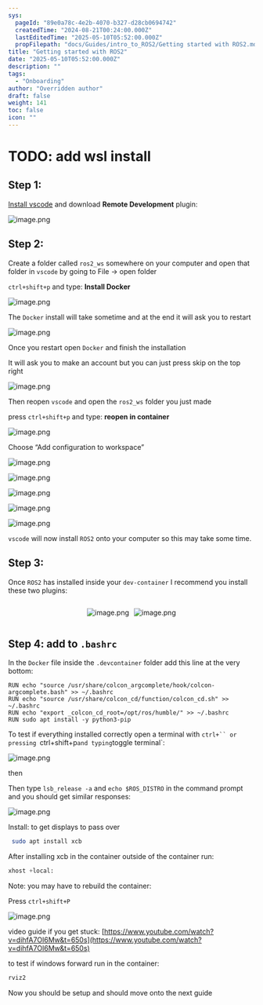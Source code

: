 ```yaml
---
sys:
  pageId: "89e0a78c-4e2b-4070-b327-d28cb0694742"
  createdTime: "2024-08-21T00:24:00.000Z"
  lastEditedTime: "2025-05-10T05:52:00.000Z"
  propFilepath: "docs/Guides/intro_to_ROS2/Getting started with ROS2.md"
title: "Getting started with ROS2"
date: "2025-05-10T05:52:00.000Z"
description: ""
tags:
  - "Onboarding"
author: "Overridden author"
draft: false
weight: 141
toc: false
icon: ""
---
```


# TODO: add wsl install

## Step 1:

[Install vscode](https://code.visualstudio.com/download) and download **Remote Development** plugin:

![image.png](https://prod-files-secure.s3.us-west-2.amazonaws.com/d518164a-d88e-44d1-a4ee-3adb3bd8bce0/efb52993-1881-4a40-b95e-6f020334f022/image.png?X-Amz-Algorithm=AWS4-HMAC-SHA256&X-Amz-Content-Sha256=UNSIGNED-PAYLOAD&X-Amz-Credential=ASIAZI2LB466WCSRMU4L%2F20250720%2Fus-west-2%2Fs3%2Faws4_request&X-Amz-Date=20250720T005147Z&X-Amz-Expires=3600&X-Amz-Security-Token=IQoJb3JpZ2luX2VjEJT%2F%2F%2F%2F%2F%2F%2F%2F%2F%2FwEaCXVzLXdlc3QtMiJHMEUCIQDx6VOZpnh3hXjuYCqnh3vzZRoRmj3E6eum%2Bd9F6AO2ZwIgVX5J2IMaomN7ciDDod%2B1OdB4XdVy5tBk%2B%2Bh3LTO3T0wqiAQIrf%2F%2F%2F%2F%2F%2F%2F%2F%2F%2FARAAGgw2Mzc0MjMxODM4MDUiDP39aQuXCTvXQY0LlSrcAyrk30wFJDgJ19w40w5ItaD%2FQSy188BwKR5sYrjWlLhk1OvdkFPFkeT01EhK6UeTySqMW2vjbJ5Y1olPqF2UbsFAD1IUDkyA1TVOH9w16Rr36LFWc9J2xVzqBQOlGw%2FpdUS1%2BodfOFL3qsB4SPA%2FQyc1NLx9qstbYu0uMZ5BoJqOg2Wt%2Fg06sWvUg%2FkY6bQl9alZHOBMf2HmoUa2cprGZlgoJ9GKlZywvdWHmGqYVEuy1AIsC9RuQVp19g2LQ0NK9qHpC9I4XRUhHTmq%2FD4Z8upLi9ZrctLGGoTkrBt2jTxkIDNhIcAAbZR7f56EB0Lgy7OQHttIq28Fks%2Bdf0pRF1sSnxmAUmV%2FW14vR12PjMI6JYGhfklfqSJH6ld6Eo4VuoYyfxeVEKyJRb2%2FhyYhLo1oNs0ZVtItZeeaLK6w%2FJh05UWj8ELnmaTMXCIT3R4M0N8x0UodZFXgnDPsmqESErkvf2ZvxmkqcYvV0tq%2FYgII4lDvFcGhJ%2FO5jxgRv7g6vJd5UCkjsWR4BhjMdY5ohls8glmVKIzzGkhCKrVAhYXZsUvN97DpbHuazbBflsrVjDNhzTkq56zIiaeaOE0djuKECB13K2y1%2Bq8or0YA%2Faw9tSgplPnNeWKOBUwVMI3278MGOqUBDabchr0Tqd9rblxLXi8lO%2FWGL3nK%2BbtOklBnO4X68kzAXAIiWVKkDE%2BPfIp8NRiAUcxCJmu4xSP7TTJoGT0%2FlRyiaybQz8LdJ%2BNG8PmAtCJbndwfvgRqgcIzTx%2F4s%2FE7Teq2roMM6sof7I4EjalRplBKHX3YwX8v7sUzgtX2b8iqIyRoS0MSsad1%2F74K%2BgBICrdGWLWSAnn6gCtI14mX032kordf&X-Amz-Signature=68f0659bd964140dc12e75664459fcfcc65122444abe5d6436bc46fc73bc1e57&X-Amz-SignedHeaders=host&x-amz-checksum-mode=ENABLED&x-id=GetObject)

## Step 2:

Create a folder called `ros2_ws` somewhere on your computer and open that folder in `vscode` by going to File → open folder 

`ctrl+shift+p` and type: **Install Docker**

![image.png](https://prod-files-secure.s3.us-west-2.amazonaws.com/d518164a-d88e-44d1-a4ee-3adb3bd8bce0/2269dc0e-1cd5-47ff-bceb-c04ad9b2eab0/image.png?X-Amz-Algorithm=AWS4-HMAC-SHA256&X-Amz-Content-Sha256=UNSIGNED-PAYLOAD&X-Amz-Credential=ASIAZI2LB466WCSRMU4L%2F20250720%2Fus-west-2%2Fs3%2Faws4_request&X-Amz-Date=20250720T005147Z&X-Amz-Expires=3600&X-Amz-Security-Token=IQoJb3JpZ2luX2VjEJT%2F%2F%2F%2F%2F%2F%2F%2F%2F%2FwEaCXVzLXdlc3QtMiJHMEUCIQDx6VOZpnh3hXjuYCqnh3vzZRoRmj3E6eum%2Bd9F6AO2ZwIgVX5J2IMaomN7ciDDod%2B1OdB4XdVy5tBk%2B%2Bh3LTO3T0wqiAQIrf%2F%2F%2F%2F%2F%2F%2F%2F%2F%2FARAAGgw2Mzc0MjMxODM4MDUiDP39aQuXCTvXQY0LlSrcAyrk30wFJDgJ19w40w5ItaD%2FQSy188BwKR5sYrjWlLhk1OvdkFPFkeT01EhK6UeTySqMW2vjbJ5Y1olPqF2UbsFAD1IUDkyA1TVOH9w16Rr36LFWc9J2xVzqBQOlGw%2FpdUS1%2BodfOFL3qsB4SPA%2FQyc1NLx9qstbYu0uMZ5BoJqOg2Wt%2Fg06sWvUg%2FkY6bQl9alZHOBMf2HmoUa2cprGZlgoJ9GKlZywvdWHmGqYVEuy1AIsC9RuQVp19g2LQ0NK9qHpC9I4XRUhHTmq%2FD4Z8upLi9ZrctLGGoTkrBt2jTxkIDNhIcAAbZR7f56EB0Lgy7OQHttIq28Fks%2Bdf0pRF1sSnxmAUmV%2FW14vR12PjMI6JYGhfklfqSJH6ld6Eo4VuoYyfxeVEKyJRb2%2FhyYhLo1oNs0ZVtItZeeaLK6w%2FJh05UWj8ELnmaTMXCIT3R4M0N8x0UodZFXgnDPsmqESErkvf2ZvxmkqcYvV0tq%2FYgII4lDvFcGhJ%2FO5jxgRv7g6vJd5UCkjsWR4BhjMdY5ohls8glmVKIzzGkhCKrVAhYXZsUvN97DpbHuazbBflsrVjDNhzTkq56zIiaeaOE0djuKECB13K2y1%2Bq8or0YA%2Faw9tSgplPnNeWKOBUwVMI3278MGOqUBDabchr0Tqd9rblxLXi8lO%2FWGL3nK%2BbtOklBnO4X68kzAXAIiWVKkDE%2BPfIp8NRiAUcxCJmu4xSP7TTJoGT0%2FlRyiaybQz8LdJ%2BNG8PmAtCJbndwfvgRqgcIzTx%2F4s%2FE7Teq2roMM6sof7I4EjalRplBKHX3YwX8v7sUzgtX2b8iqIyRoS0MSsad1%2F74K%2BgBICrdGWLWSAnn6gCtI14mX032kordf&X-Amz-Signature=596a6d1f58e095376ac26d050a4486c85164c08245ae6fec391e4d64c8f6b88b&X-Amz-SignedHeaders=host&x-amz-checksum-mode=ENABLED&x-id=GetObject)

The `Docker` install will take sometime and at the end it will ask you to restart

![image.png](https://prod-files-secure.s3.us-west-2.amazonaws.com/d518164a-d88e-44d1-a4ee-3adb3bd8bce0/ed233f78-be33-4b1f-b89c-9c346c0e961e/image.png?X-Amz-Algorithm=AWS4-HMAC-SHA256&X-Amz-Content-Sha256=UNSIGNED-PAYLOAD&X-Amz-Credential=ASIAZI2LB466WCSRMU4L%2F20250720%2Fus-west-2%2Fs3%2Faws4_request&X-Amz-Date=20250720T005147Z&X-Amz-Expires=3600&X-Amz-Security-Token=IQoJb3JpZ2luX2VjEJT%2F%2F%2F%2F%2F%2F%2F%2F%2F%2FwEaCXVzLXdlc3QtMiJHMEUCIQDx6VOZpnh3hXjuYCqnh3vzZRoRmj3E6eum%2Bd9F6AO2ZwIgVX5J2IMaomN7ciDDod%2B1OdB4XdVy5tBk%2B%2Bh3LTO3T0wqiAQIrf%2F%2F%2F%2F%2F%2F%2F%2F%2F%2FARAAGgw2Mzc0MjMxODM4MDUiDP39aQuXCTvXQY0LlSrcAyrk30wFJDgJ19w40w5ItaD%2FQSy188BwKR5sYrjWlLhk1OvdkFPFkeT01EhK6UeTySqMW2vjbJ5Y1olPqF2UbsFAD1IUDkyA1TVOH9w16Rr36LFWc9J2xVzqBQOlGw%2FpdUS1%2BodfOFL3qsB4SPA%2FQyc1NLx9qstbYu0uMZ5BoJqOg2Wt%2Fg06sWvUg%2FkY6bQl9alZHOBMf2HmoUa2cprGZlgoJ9GKlZywvdWHmGqYVEuy1AIsC9RuQVp19g2LQ0NK9qHpC9I4XRUhHTmq%2FD4Z8upLi9ZrctLGGoTkrBt2jTxkIDNhIcAAbZR7f56EB0Lgy7OQHttIq28Fks%2Bdf0pRF1sSnxmAUmV%2FW14vR12PjMI6JYGhfklfqSJH6ld6Eo4VuoYyfxeVEKyJRb2%2FhyYhLo1oNs0ZVtItZeeaLK6w%2FJh05UWj8ELnmaTMXCIT3R4M0N8x0UodZFXgnDPsmqESErkvf2ZvxmkqcYvV0tq%2FYgII4lDvFcGhJ%2FO5jxgRv7g6vJd5UCkjsWR4BhjMdY5ohls8glmVKIzzGkhCKrVAhYXZsUvN97DpbHuazbBflsrVjDNhzTkq56zIiaeaOE0djuKECB13K2y1%2Bq8or0YA%2Faw9tSgplPnNeWKOBUwVMI3278MGOqUBDabchr0Tqd9rblxLXi8lO%2FWGL3nK%2BbtOklBnO4X68kzAXAIiWVKkDE%2BPfIp8NRiAUcxCJmu4xSP7TTJoGT0%2FlRyiaybQz8LdJ%2BNG8PmAtCJbndwfvgRqgcIzTx%2F4s%2FE7Teq2roMM6sof7I4EjalRplBKHX3YwX8v7sUzgtX2b8iqIyRoS0MSsad1%2F74K%2BgBICrdGWLWSAnn6gCtI14mX032kordf&X-Amz-Signature=6aceee2f80dbf8735c0127ece48fbdc70711155f6ab903594d06f3555d989f4e&X-Amz-SignedHeaders=host&x-amz-checksum-mode=ENABLED&x-id=GetObject)

Once you restart open `Docker` and finish the installation

It will ask you to make an account but you can just press skip on the top right

![image.png](https://prod-files-secure.s3.us-west-2.amazonaws.com/d518164a-d88e-44d1-a4ee-3adb3bd8bce0/21010ad9-1659-4fd9-9f59-9932a09b2a3d/image.png?X-Amz-Algorithm=AWS4-HMAC-SHA256&X-Amz-Content-Sha256=UNSIGNED-PAYLOAD&X-Amz-Credential=ASIAZI2LB466WCSRMU4L%2F20250720%2Fus-west-2%2Fs3%2Faws4_request&X-Amz-Date=20250720T005147Z&X-Amz-Expires=3600&X-Amz-Security-Token=IQoJb3JpZ2luX2VjEJT%2F%2F%2F%2F%2F%2F%2F%2F%2F%2FwEaCXVzLXdlc3QtMiJHMEUCIQDx6VOZpnh3hXjuYCqnh3vzZRoRmj3E6eum%2Bd9F6AO2ZwIgVX5J2IMaomN7ciDDod%2B1OdB4XdVy5tBk%2B%2Bh3LTO3T0wqiAQIrf%2F%2F%2F%2F%2F%2F%2F%2F%2F%2FARAAGgw2Mzc0MjMxODM4MDUiDP39aQuXCTvXQY0LlSrcAyrk30wFJDgJ19w40w5ItaD%2FQSy188BwKR5sYrjWlLhk1OvdkFPFkeT01EhK6UeTySqMW2vjbJ5Y1olPqF2UbsFAD1IUDkyA1TVOH9w16Rr36LFWc9J2xVzqBQOlGw%2FpdUS1%2BodfOFL3qsB4SPA%2FQyc1NLx9qstbYu0uMZ5BoJqOg2Wt%2Fg06sWvUg%2FkY6bQl9alZHOBMf2HmoUa2cprGZlgoJ9GKlZywvdWHmGqYVEuy1AIsC9RuQVp19g2LQ0NK9qHpC9I4XRUhHTmq%2FD4Z8upLi9ZrctLGGoTkrBt2jTxkIDNhIcAAbZR7f56EB0Lgy7OQHttIq28Fks%2Bdf0pRF1sSnxmAUmV%2FW14vR12PjMI6JYGhfklfqSJH6ld6Eo4VuoYyfxeVEKyJRb2%2FhyYhLo1oNs0ZVtItZeeaLK6w%2FJh05UWj8ELnmaTMXCIT3R4M0N8x0UodZFXgnDPsmqESErkvf2ZvxmkqcYvV0tq%2FYgII4lDvFcGhJ%2FO5jxgRv7g6vJd5UCkjsWR4BhjMdY5ohls8glmVKIzzGkhCKrVAhYXZsUvN97DpbHuazbBflsrVjDNhzTkq56zIiaeaOE0djuKECB13K2y1%2Bq8or0YA%2Faw9tSgplPnNeWKOBUwVMI3278MGOqUBDabchr0Tqd9rblxLXi8lO%2FWGL3nK%2BbtOklBnO4X68kzAXAIiWVKkDE%2BPfIp8NRiAUcxCJmu4xSP7TTJoGT0%2FlRyiaybQz8LdJ%2BNG8PmAtCJbndwfvgRqgcIzTx%2F4s%2FE7Teq2roMM6sof7I4EjalRplBKHX3YwX8v7sUzgtX2b8iqIyRoS0MSsad1%2F74K%2BgBICrdGWLWSAnn6gCtI14mX032kordf&X-Amz-Signature=16cc188b1caedba0081735cd0cfdc5aa29f6aea6999341e279a89c06cb6fc94e&X-Amz-SignedHeaders=host&x-amz-checksum-mode=ENABLED&x-id=GetObject)

Then reopen `vscode` and open the `ros2_ws` folder you just made

press `ctrl+shift+p` and type: **reopen in container**

![image.png](https://prod-files-secure.s3.us-west-2.amazonaws.com/d518164a-d88e-44d1-a4ee-3adb3bd8bce0/4e93b8c2-41ad-488c-8095-c74205196118/image.png?X-Amz-Algorithm=AWS4-HMAC-SHA256&X-Amz-Content-Sha256=UNSIGNED-PAYLOAD&X-Amz-Credential=ASIAZI2LB466WCSRMU4L%2F20250720%2Fus-west-2%2Fs3%2Faws4_request&X-Amz-Date=20250720T005147Z&X-Amz-Expires=3600&X-Amz-Security-Token=IQoJb3JpZ2luX2VjEJT%2F%2F%2F%2F%2F%2F%2F%2F%2F%2FwEaCXVzLXdlc3QtMiJHMEUCIQDx6VOZpnh3hXjuYCqnh3vzZRoRmj3E6eum%2Bd9F6AO2ZwIgVX5J2IMaomN7ciDDod%2B1OdB4XdVy5tBk%2B%2Bh3LTO3T0wqiAQIrf%2F%2F%2F%2F%2F%2F%2F%2F%2F%2FARAAGgw2Mzc0MjMxODM4MDUiDP39aQuXCTvXQY0LlSrcAyrk30wFJDgJ19w40w5ItaD%2FQSy188BwKR5sYrjWlLhk1OvdkFPFkeT01EhK6UeTySqMW2vjbJ5Y1olPqF2UbsFAD1IUDkyA1TVOH9w16Rr36LFWc9J2xVzqBQOlGw%2FpdUS1%2BodfOFL3qsB4SPA%2FQyc1NLx9qstbYu0uMZ5BoJqOg2Wt%2Fg06sWvUg%2FkY6bQl9alZHOBMf2HmoUa2cprGZlgoJ9GKlZywvdWHmGqYVEuy1AIsC9RuQVp19g2LQ0NK9qHpC9I4XRUhHTmq%2FD4Z8upLi9ZrctLGGoTkrBt2jTxkIDNhIcAAbZR7f56EB0Lgy7OQHttIq28Fks%2Bdf0pRF1sSnxmAUmV%2FW14vR12PjMI6JYGhfklfqSJH6ld6Eo4VuoYyfxeVEKyJRb2%2FhyYhLo1oNs0ZVtItZeeaLK6w%2FJh05UWj8ELnmaTMXCIT3R4M0N8x0UodZFXgnDPsmqESErkvf2ZvxmkqcYvV0tq%2FYgII4lDvFcGhJ%2FO5jxgRv7g6vJd5UCkjsWR4BhjMdY5ohls8glmVKIzzGkhCKrVAhYXZsUvN97DpbHuazbBflsrVjDNhzTkq56zIiaeaOE0djuKECB13K2y1%2Bq8or0YA%2Faw9tSgplPnNeWKOBUwVMI3278MGOqUBDabchr0Tqd9rblxLXi8lO%2FWGL3nK%2BbtOklBnO4X68kzAXAIiWVKkDE%2BPfIp8NRiAUcxCJmu4xSP7TTJoGT0%2FlRyiaybQz8LdJ%2BNG8PmAtCJbndwfvgRqgcIzTx%2F4s%2FE7Teq2roMM6sof7I4EjalRplBKHX3YwX8v7sUzgtX2b8iqIyRoS0MSsad1%2F74K%2BgBICrdGWLWSAnn6gCtI14mX032kordf&X-Amz-Signature=ea08a8a0f2c2965f2553ae8c93a9c4aab0fa9d024e5e12f9edd085cab1366eda&X-Amz-SignedHeaders=host&x-amz-checksum-mode=ENABLED&x-id=GetObject)

Choose “Add configuration to workspace”

![image.png](https://prod-files-secure.s3.us-west-2.amazonaws.com/d518164a-d88e-44d1-a4ee-3adb3bd8bce0/9560b282-5060-4989-ba37-97e7b2c22476/image.png?X-Amz-Algorithm=AWS4-HMAC-SHA256&X-Amz-Content-Sha256=UNSIGNED-PAYLOAD&X-Amz-Credential=ASIAZI2LB466WCSRMU4L%2F20250720%2Fus-west-2%2Fs3%2Faws4_request&X-Amz-Date=20250720T005147Z&X-Amz-Expires=3600&X-Amz-Security-Token=IQoJb3JpZ2luX2VjEJT%2F%2F%2F%2F%2F%2F%2F%2F%2F%2FwEaCXVzLXdlc3QtMiJHMEUCIQDx6VOZpnh3hXjuYCqnh3vzZRoRmj3E6eum%2Bd9F6AO2ZwIgVX5J2IMaomN7ciDDod%2B1OdB4XdVy5tBk%2B%2Bh3LTO3T0wqiAQIrf%2F%2F%2F%2F%2F%2F%2F%2F%2F%2FARAAGgw2Mzc0MjMxODM4MDUiDP39aQuXCTvXQY0LlSrcAyrk30wFJDgJ19w40w5ItaD%2FQSy188BwKR5sYrjWlLhk1OvdkFPFkeT01EhK6UeTySqMW2vjbJ5Y1olPqF2UbsFAD1IUDkyA1TVOH9w16Rr36LFWc9J2xVzqBQOlGw%2FpdUS1%2BodfOFL3qsB4SPA%2FQyc1NLx9qstbYu0uMZ5BoJqOg2Wt%2Fg06sWvUg%2FkY6bQl9alZHOBMf2HmoUa2cprGZlgoJ9GKlZywvdWHmGqYVEuy1AIsC9RuQVp19g2LQ0NK9qHpC9I4XRUhHTmq%2FD4Z8upLi9ZrctLGGoTkrBt2jTxkIDNhIcAAbZR7f56EB0Lgy7OQHttIq28Fks%2Bdf0pRF1sSnxmAUmV%2FW14vR12PjMI6JYGhfklfqSJH6ld6Eo4VuoYyfxeVEKyJRb2%2FhyYhLo1oNs0ZVtItZeeaLK6w%2FJh05UWj8ELnmaTMXCIT3R4M0N8x0UodZFXgnDPsmqESErkvf2ZvxmkqcYvV0tq%2FYgII4lDvFcGhJ%2FO5jxgRv7g6vJd5UCkjsWR4BhjMdY5ohls8glmVKIzzGkhCKrVAhYXZsUvN97DpbHuazbBflsrVjDNhzTkq56zIiaeaOE0djuKECB13K2y1%2Bq8or0YA%2Faw9tSgplPnNeWKOBUwVMI3278MGOqUBDabchr0Tqd9rblxLXi8lO%2FWGL3nK%2BbtOklBnO4X68kzAXAIiWVKkDE%2BPfIp8NRiAUcxCJmu4xSP7TTJoGT0%2FlRyiaybQz8LdJ%2BNG8PmAtCJbndwfvgRqgcIzTx%2F4s%2FE7Teq2roMM6sof7I4EjalRplBKHX3YwX8v7sUzgtX2b8iqIyRoS0MSsad1%2F74K%2BgBICrdGWLWSAnn6gCtI14mX032kordf&X-Amz-Signature=ba37f4ac33530046cf65064f2a68fd3ae3a6937f984e0e2c72af3faeed6383c7&X-Amz-SignedHeaders=host&x-amz-checksum-mode=ENABLED&x-id=GetObject)

![image.png](https://prod-files-secure.s3.us-west-2.amazonaws.com/d518164a-d88e-44d1-a4ee-3adb3bd8bce0/2ee63f81-886b-48e8-a553-dc6e5eac99e4/image.png?X-Amz-Algorithm=AWS4-HMAC-SHA256&X-Amz-Content-Sha256=UNSIGNED-PAYLOAD&X-Amz-Credential=ASIAZI2LB466WCSRMU4L%2F20250720%2Fus-west-2%2Fs3%2Faws4_request&X-Amz-Date=20250720T005147Z&X-Amz-Expires=3600&X-Amz-Security-Token=IQoJb3JpZ2luX2VjEJT%2F%2F%2F%2F%2F%2F%2F%2F%2F%2FwEaCXVzLXdlc3QtMiJHMEUCIQDx6VOZpnh3hXjuYCqnh3vzZRoRmj3E6eum%2Bd9F6AO2ZwIgVX5J2IMaomN7ciDDod%2B1OdB4XdVy5tBk%2B%2Bh3LTO3T0wqiAQIrf%2F%2F%2F%2F%2F%2F%2F%2F%2F%2FARAAGgw2Mzc0MjMxODM4MDUiDP39aQuXCTvXQY0LlSrcAyrk30wFJDgJ19w40w5ItaD%2FQSy188BwKR5sYrjWlLhk1OvdkFPFkeT01EhK6UeTySqMW2vjbJ5Y1olPqF2UbsFAD1IUDkyA1TVOH9w16Rr36LFWc9J2xVzqBQOlGw%2FpdUS1%2BodfOFL3qsB4SPA%2FQyc1NLx9qstbYu0uMZ5BoJqOg2Wt%2Fg06sWvUg%2FkY6bQl9alZHOBMf2HmoUa2cprGZlgoJ9GKlZywvdWHmGqYVEuy1AIsC9RuQVp19g2LQ0NK9qHpC9I4XRUhHTmq%2FD4Z8upLi9ZrctLGGoTkrBt2jTxkIDNhIcAAbZR7f56EB0Lgy7OQHttIq28Fks%2Bdf0pRF1sSnxmAUmV%2FW14vR12PjMI6JYGhfklfqSJH6ld6Eo4VuoYyfxeVEKyJRb2%2FhyYhLo1oNs0ZVtItZeeaLK6w%2FJh05UWj8ELnmaTMXCIT3R4M0N8x0UodZFXgnDPsmqESErkvf2ZvxmkqcYvV0tq%2FYgII4lDvFcGhJ%2FO5jxgRv7g6vJd5UCkjsWR4BhjMdY5ohls8glmVKIzzGkhCKrVAhYXZsUvN97DpbHuazbBflsrVjDNhzTkq56zIiaeaOE0djuKECB13K2y1%2Bq8or0YA%2Faw9tSgplPnNeWKOBUwVMI3278MGOqUBDabchr0Tqd9rblxLXi8lO%2FWGL3nK%2BbtOklBnO4X68kzAXAIiWVKkDE%2BPfIp8NRiAUcxCJmu4xSP7TTJoGT0%2FlRyiaybQz8LdJ%2BNG8PmAtCJbndwfvgRqgcIzTx%2F4s%2FE7Teq2roMM6sof7I4EjalRplBKHX3YwX8v7sUzgtX2b8iqIyRoS0MSsad1%2F74K%2BgBICrdGWLWSAnn6gCtI14mX032kordf&X-Amz-Signature=8d18f7ad961cead1aa90755e018fa5f0d4137e4749e7e4c3709b1aba92480f69&X-Amz-SignedHeaders=host&x-amz-checksum-mode=ENABLED&x-id=GetObject)

![image.png](https://prod-files-secure.s3.us-west-2.amazonaws.com/d518164a-d88e-44d1-a4ee-3adb3bd8bce0/ae1580b2-b048-407e-aed9-b584224a7a04/image.png?X-Amz-Algorithm=AWS4-HMAC-SHA256&X-Amz-Content-Sha256=UNSIGNED-PAYLOAD&X-Amz-Credential=ASIAZI2LB466WCSRMU4L%2F20250720%2Fus-west-2%2Fs3%2Faws4_request&X-Amz-Date=20250720T005147Z&X-Amz-Expires=3600&X-Amz-Security-Token=IQoJb3JpZ2luX2VjEJT%2F%2F%2F%2F%2F%2F%2F%2F%2F%2FwEaCXVzLXdlc3QtMiJHMEUCIQDx6VOZpnh3hXjuYCqnh3vzZRoRmj3E6eum%2Bd9F6AO2ZwIgVX5J2IMaomN7ciDDod%2B1OdB4XdVy5tBk%2B%2Bh3LTO3T0wqiAQIrf%2F%2F%2F%2F%2F%2F%2F%2F%2F%2FARAAGgw2Mzc0MjMxODM4MDUiDP39aQuXCTvXQY0LlSrcAyrk30wFJDgJ19w40w5ItaD%2FQSy188BwKR5sYrjWlLhk1OvdkFPFkeT01EhK6UeTySqMW2vjbJ5Y1olPqF2UbsFAD1IUDkyA1TVOH9w16Rr36LFWc9J2xVzqBQOlGw%2FpdUS1%2BodfOFL3qsB4SPA%2FQyc1NLx9qstbYu0uMZ5BoJqOg2Wt%2Fg06sWvUg%2FkY6bQl9alZHOBMf2HmoUa2cprGZlgoJ9GKlZywvdWHmGqYVEuy1AIsC9RuQVp19g2LQ0NK9qHpC9I4XRUhHTmq%2FD4Z8upLi9ZrctLGGoTkrBt2jTxkIDNhIcAAbZR7f56EB0Lgy7OQHttIq28Fks%2Bdf0pRF1sSnxmAUmV%2FW14vR12PjMI6JYGhfklfqSJH6ld6Eo4VuoYyfxeVEKyJRb2%2FhyYhLo1oNs0ZVtItZeeaLK6w%2FJh05UWj8ELnmaTMXCIT3R4M0N8x0UodZFXgnDPsmqESErkvf2ZvxmkqcYvV0tq%2FYgII4lDvFcGhJ%2FO5jxgRv7g6vJd5UCkjsWR4BhjMdY5ohls8glmVKIzzGkhCKrVAhYXZsUvN97DpbHuazbBflsrVjDNhzTkq56zIiaeaOE0djuKECB13K2y1%2Bq8or0YA%2Faw9tSgplPnNeWKOBUwVMI3278MGOqUBDabchr0Tqd9rblxLXi8lO%2FWGL3nK%2BbtOklBnO4X68kzAXAIiWVKkDE%2BPfIp8NRiAUcxCJmu4xSP7TTJoGT0%2FlRyiaybQz8LdJ%2BNG8PmAtCJbndwfvgRqgcIzTx%2F4s%2FE7Teq2roMM6sof7I4EjalRplBKHX3YwX8v7sUzgtX2b8iqIyRoS0MSsad1%2F74K%2BgBICrdGWLWSAnn6gCtI14mX032kordf&X-Amz-Signature=d7b62a2a7a14652f4167008078d3a0b55710840653bee1a70ececd2f0dee7bda&X-Amz-SignedHeaders=host&x-amz-checksum-mode=ENABLED&x-id=GetObject)

![image.png](https://prod-files-secure.s3.us-west-2.amazonaws.com/d518164a-d88e-44d1-a4ee-3adb3bd8bce0/53255b28-f75e-430f-b9e3-c0ac8577e42b/image.png?X-Amz-Algorithm=AWS4-HMAC-SHA256&X-Amz-Content-Sha256=UNSIGNED-PAYLOAD&X-Amz-Credential=ASIAZI2LB466WCSRMU4L%2F20250720%2Fus-west-2%2Fs3%2Faws4_request&X-Amz-Date=20250720T005147Z&X-Amz-Expires=3600&X-Amz-Security-Token=IQoJb3JpZ2luX2VjEJT%2F%2F%2F%2F%2F%2F%2F%2F%2F%2FwEaCXVzLXdlc3QtMiJHMEUCIQDx6VOZpnh3hXjuYCqnh3vzZRoRmj3E6eum%2Bd9F6AO2ZwIgVX5J2IMaomN7ciDDod%2B1OdB4XdVy5tBk%2B%2Bh3LTO3T0wqiAQIrf%2F%2F%2F%2F%2F%2F%2F%2F%2F%2FARAAGgw2Mzc0MjMxODM4MDUiDP39aQuXCTvXQY0LlSrcAyrk30wFJDgJ19w40w5ItaD%2FQSy188BwKR5sYrjWlLhk1OvdkFPFkeT01EhK6UeTySqMW2vjbJ5Y1olPqF2UbsFAD1IUDkyA1TVOH9w16Rr36LFWc9J2xVzqBQOlGw%2FpdUS1%2BodfOFL3qsB4SPA%2FQyc1NLx9qstbYu0uMZ5BoJqOg2Wt%2Fg06sWvUg%2FkY6bQl9alZHOBMf2HmoUa2cprGZlgoJ9GKlZywvdWHmGqYVEuy1AIsC9RuQVp19g2LQ0NK9qHpC9I4XRUhHTmq%2FD4Z8upLi9ZrctLGGoTkrBt2jTxkIDNhIcAAbZR7f56EB0Lgy7OQHttIq28Fks%2Bdf0pRF1sSnxmAUmV%2FW14vR12PjMI6JYGhfklfqSJH6ld6Eo4VuoYyfxeVEKyJRb2%2FhyYhLo1oNs0ZVtItZeeaLK6w%2FJh05UWj8ELnmaTMXCIT3R4M0N8x0UodZFXgnDPsmqESErkvf2ZvxmkqcYvV0tq%2FYgII4lDvFcGhJ%2FO5jxgRv7g6vJd5UCkjsWR4BhjMdY5ohls8glmVKIzzGkhCKrVAhYXZsUvN97DpbHuazbBflsrVjDNhzTkq56zIiaeaOE0djuKECB13K2y1%2Bq8or0YA%2Faw9tSgplPnNeWKOBUwVMI3278MGOqUBDabchr0Tqd9rblxLXi8lO%2FWGL3nK%2BbtOklBnO4X68kzAXAIiWVKkDE%2BPfIp8NRiAUcxCJmu4xSP7TTJoGT0%2FlRyiaybQz8LdJ%2BNG8PmAtCJbndwfvgRqgcIzTx%2F4s%2FE7Teq2roMM6sof7I4EjalRplBKHX3YwX8v7sUzgtX2b8iqIyRoS0MSsad1%2F74K%2BgBICrdGWLWSAnn6gCtI14mX032kordf&X-Amz-Signature=a3118b66fd9cd2d2717f670c915d16a18dfa90486df6db55045e73682699d4c0&X-Amz-SignedHeaders=host&x-amz-checksum-mode=ENABLED&x-id=GetObject)

![image.png](https://prod-files-secure.s3.us-west-2.amazonaws.com/d518164a-d88e-44d1-a4ee-3adb3bd8bce0/7c562767-5af9-4ffb-97d1-327bcdf4ee00/image.png?X-Amz-Algorithm=AWS4-HMAC-SHA256&X-Amz-Content-Sha256=UNSIGNED-PAYLOAD&X-Amz-Credential=ASIAZI2LB466WCSRMU4L%2F20250720%2Fus-west-2%2Fs3%2Faws4_request&X-Amz-Date=20250720T005147Z&X-Amz-Expires=3600&X-Amz-Security-Token=IQoJb3JpZ2luX2VjEJT%2F%2F%2F%2F%2F%2F%2F%2F%2F%2FwEaCXVzLXdlc3QtMiJHMEUCIQDx6VOZpnh3hXjuYCqnh3vzZRoRmj3E6eum%2Bd9F6AO2ZwIgVX5J2IMaomN7ciDDod%2B1OdB4XdVy5tBk%2B%2Bh3LTO3T0wqiAQIrf%2F%2F%2F%2F%2F%2F%2F%2F%2F%2FARAAGgw2Mzc0MjMxODM4MDUiDP39aQuXCTvXQY0LlSrcAyrk30wFJDgJ19w40w5ItaD%2FQSy188BwKR5sYrjWlLhk1OvdkFPFkeT01EhK6UeTySqMW2vjbJ5Y1olPqF2UbsFAD1IUDkyA1TVOH9w16Rr36LFWc9J2xVzqBQOlGw%2FpdUS1%2BodfOFL3qsB4SPA%2FQyc1NLx9qstbYu0uMZ5BoJqOg2Wt%2Fg06sWvUg%2FkY6bQl9alZHOBMf2HmoUa2cprGZlgoJ9GKlZywvdWHmGqYVEuy1AIsC9RuQVp19g2LQ0NK9qHpC9I4XRUhHTmq%2FD4Z8upLi9ZrctLGGoTkrBt2jTxkIDNhIcAAbZR7f56EB0Lgy7OQHttIq28Fks%2Bdf0pRF1sSnxmAUmV%2FW14vR12PjMI6JYGhfklfqSJH6ld6Eo4VuoYyfxeVEKyJRb2%2FhyYhLo1oNs0ZVtItZeeaLK6w%2FJh05UWj8ELnmaTMXCIT3R4M0N8x0UodZFXgnDPsmqESErkvf2ZvxmkqcYvV0tq%2FYgII4lDvFcGhJ%2FO5jxgRv7g6vJd5UCkjsWR4BhjMdY5ohls8glmVKIzzGkhCKrVAhYXZsUvN97DpbHuazbBflsrVjDNhzTkq56zIiaeaOE0djuKECB13K2y1%2Bq8or0YA%2Faw9tSgplPnNeWKOBUwVMI3278MGOqUBDabchr0Tqd9rblxLXi8lO%2FWGL3nK%2BbtOklBnO4X68kzAXAIiWVKkDE%2BPfIp8NRiAUcxCJmu4xSP7TTJoGT0%2FlRyiaybQz8LdJ%2BNG8PmAtCJbndwfvgRqgcIzTx%2F4s%2FE7Teq2roMM6sof7I4EjalRplBKHX3YwX8v7sUzgtX2b8iqIyRoS0MSsad1%2F74K%2BgBICrdGWLWSAnn6gCtI14mX032kordf&X-Amz-Signature=02c798a86e495d60a6307904f43c382b3c0ea9e492dc89d0f7b5a4bcc927334d&X-Amz-SignedHeaders=host&x-amz-checksum-mode=ENABLED&x-id=GetObject)

`vscode` will now install `ROS2` onto your computer so this may take some time.

## Step 3:

Once `ROS2` has installed inside your `dev-container` I recommend you install these two plugins:

<div style="display: flex;flex-direction: row; column-gap:10px; max-width: 630px;justify-content: center;">
<div>

![image.png](https://prod-files-secure.s3.us-west-2.amazonaws.com/d518164a-d88e-44d1-a4ee-3adb3bd8bce0/3fc3d550-5a54-4ba1-ba6b-faa01cdb7369/image.png?X-Amz-Algorithm=AWS4-HMAC-SHA256&X-Amz-Content-Sha256=UNSIGNED-PAYLOAD&X-Amz-Credential=ASIAZI2LB4666XUXJZLK%2F20250720%2Fus-west-2%2Fs3%2Faws4_request&X-Amz-Date=20250720T005152Z&X-Amz-Expires=3600&X-Amz-Security-Token=IQoJb3JpZ2luX2VjEJT%2F%2F%2F%2F%2F%2F%2F%2F%2F%2FwEaCXVzLXdlc3QtMiJHMEUCIEEaelOzOgLA4e6iwofhyvxU0P1dqKZqJJYmt1rfOBTtAiEAtWjsuP7M6wQwW1kbT7GCC%2Bo6KjTb4QnI3v56og%2FIuN0qiAQIrf%2F%2F%2F%2F%2F%2F%2F%2F%2F%2FARAAGgw2Mzc0MjMxODM4MDUiDETGEs2Ua2JFqPhOByrcA6jF%2F0WkwK1T8h%2FEfTZstxHpRbYcy8xm6%2Fn3E8Qevcs8hDN51Nzg06N6aA312QQ2jYRBt4hnWu6KU1Cg4WrGcDI3hnpa%2BweWdHiyThY092TxCrOLdFoxNLhUxt%2FlUBRG7Fp%2F90CbOHeWmTXAKMxArfZHolPB%2FQtFmTmGk%2FvuYv5tA%2FAdqpxpbKSZ0EzYiLOZfl%2BIbbEpUDjyC9rpn9rHK7Q7TxS8f%2BD1Hj4MOQ3TEqjosThMy8x9XoAi8A5CleoTtrNdzuy75c3xQkOWXryGmFHW%2Bj4iFCPkNCMnagGiE94eUbGHeHHZrb79w4UhBY9dX7P1er%2FFf%2BxT0xKMhy%2Fiu1sQCn9MjUqTalye2r6GnIw%2BQvhFsK0i5E0xEvWE4mAPbamPNg1Ry5SvpDy3SmfaZH8Pqz1t0ajZUTVxElMJSLP%2B1jeghPH%2FYIfl2Xwjvav%2BNaGcQyZrs1OWyHWPcLWHogU0XDILyjElYqG0cZnf29KwSFdXZBSUz5yysc%2BEFLKVwy%2B2ljc%2FhhzD%2FqSw9YZEvqAY8HNZTCDr9XJkUGembnJyC0XsE6TntYplHXu6d6PghH2KxVQlYcpnvw%2BphtjgFwI%2FQB339WQHcT7EtHRGmCWygpJd7m8U%2BD1bm1VuMKj278MGOqUBp0yY4nhJljaPmu7PeMSs4swCdBo%2FTIcTmReSei7ZemMvcwdxPgEDy86UVtuhfbIMJ2RBnGWVHTRfvq1Q%2BaLaAMv1LDqmKAgn%2BDl5NRHDqead7P7nbmju3pAZNeUlizG8cI4uByAF3Jtnw8RRJ0tCNcv9y1cDLIWi049i2yo3YfUvqcuKCuhkXiCsmnB9ZHw4Qv1IY3tqclvm6QWUvvhqxj3Nc3vs&X-Amz-Signature=0e4bfd0346d31a28931c9fd266801cbafc85222096061920dafd009a8492164b&X-Amz-SignedHeaders=host&x-amz-checksum-mode=ENABLED&x-id=GetObject)

</div>
<div>

![image.png](https://prod-files-secure.s3.us-west-2.amazonaws.com/d518164a-d88e-44d1-a4ee-3adb3bd8bce0/d994cc66-13c2-4093-a5a3-f84cf4601a82/image.png?X-Amz-Algorithm=AWS4-HMAC-SHA256&X-Amz-Content-Sha256=UNSIGNED-PAYLOAD&X-Amz-Credential=ASIAZI2LB4664RFRP7BU%2F20250720%2Fus-west-2%2Fs3%2Faws4_request&X-Amz-Date=20250720T005153Z&X-Amz-Expires=3600&X-Amz-Security-Token=IQoJb3JpZ2luX2VjEJT%2F%2F%2F%2F%2F%2F%2F%2F%2F%2FwEaCXVzLXdlc3QtMiJIMEYCIQC3oTW9Z1OwjiXqK%2FSAFBLbz6GlRb%2BVf3t9xSyigayScQIhAPqsQeOD58KhUOvQpSIElJajHIRUV0VdAcvikrvttMu6KogECK3%2F%2F%2F%2F%2F%2F%2F%2F%2F%2FwEQABoMNjM3NDIzMTgzODA1IgxtGdoAsgpIcaX4NDgq3AN1AJI%2FpRDVDVIbX58sGACA04mffCVe%2Bp9ON1NE2CmQDpaEc7KBNaNj7sNuHCNqsi2Q5r2yJkpEqqhvqdnQ0yof8PGQQSyiCd85ZdgVH48DKLC%2B8wHJl%2Ba9y2R%2BcRVDoWaOtXJcD%2F9KH%2Fa%2FD5cWfPHPXbfCddt9SduUiKrPeXTKyD9bfzoCKsR8rDwszdA6J%2BtkVu2Oa9G2K1KTwHv0VvPM4f4nzzucupp%2BeMD4lqAnqbtyJgH14Ly%2FhzIboIyEDSG5nDEpuFNtSGYWIyqiRf3xpO7g%2B0ZxxBuZSeWnyNDbLSrfove26Kr0w0%2FizPPIHfrgfomGRQ7V%2FQ5ZqbwiubtyOFTLeemHc2cGqt1jyLiVj%2F1AXSxDsnvqi%2FG%2BpvSp28cobF07FT1LdQbuJ1eGRH%2B9hakR6tKt5zRPy9UbxlKsUZqvAqCEb3p83tNU%2FnbCUPV3U3ZF2VbX6WK7O94JZKkBfLEeJss2nH6d%2BCaxdi%2BFexNfgPZ%2BTblcl7KTkLkCn%2F6hwjbYfXJEhoIwULfZ%2FhkIxy0%2FSIz771nuL%2FyR%2F4kg2eeQdvmy76qrNcLZ2hLgFWk0G2jklZQ47yKo5S3FmEfDEuIsWmcA%2Fdeu8%2B1cunRIpI4dS4UkoMQj6v3JvjCv9u%2FDBjqkAYYXiFSzuoNV4k0v9JaO0aOKj82GRvyqSoeUYxoXQD1w4D7ct4Fc1mVMQntSGVUdx%2Bjn%2FjWdat%2BPKMjv5h4W73L6aHBJ5ikEcSBJltUF7H88%2F7VCFPMOAEE9oJNlBTIzyHNLps8HLXXRFLIi1qq4KPRRAjw1hsCBPj5Dw3tgIfZPbmt59Plq5XHErhUuQcTLFDJnyup8g%2Fl80UMoEi1bkRm%2BCQjM&X-Amz-Signature=0b6c0732a7c3a3028dedac067f94c83c4cccdb41e9478cbd9222dac482e67139&X-Amz-SignedHeaders=host&x-amz-checksum-mode=ENABLED&x-id=GetObject)

</div>
</div>

## Step 4: add to `.bashrc`

In the `Docker` file inside the `.devcontainer` folder add this line at the very bottom: 

```docker
RUN echo "source /usr/share/colcon_argcomplete/hook/colcon-argcomplete.bash" >> ~/.bashrc
RUN echo "source /usr/share/colcon_cd/function/colcon_cd.sh" >> ~/.bashrc
RUN echo "export _colcon_cd_root=/opt/ros/humble/" >> ~/.bashrc
RUN sudo apt install -y python3-pip 
```

To test if everything installed correctly open a terminal with `ctrl+`` or pressing `ctrl+shift+p` and typing `toggle terminal`:

![image.png](https://prod-files-secure.s3.us-west-2.amazonaws.com/d518164a-d88e-44d1-a4ee-3adb3bd8bce0/6a4943d8-b04e-4c02-9a58-775f3384d1a5/image.png?X-Amz-Algorithm=AWS4-HMAC-SHA256&X-Amz-Content-Sha256=UNSIGNED-PAYLOAD&X-Amz-Credential=ASIAZI2LB466WCSRMU4L%2F20250720%2Fus-west-2%2Fs3%2Faws4_request&X-Amz-Date=20250720T005147Z&X-Amz-Expires=3600&X-Amz-Security-Token=IQoJb3JpZ2luX2VjEJT%2F%2F%2F%2F%2F%2F%2F%2F%2F%2FwEaCXVzLXdlc3QtMiJHMEUCIQDx6VOZpnh3hXjuYCqnh3vzZRoRmj3E6eum%2Bd9F6AO2ZwIgVX5J2IMaomN7ciDDod%2B1OdB4XdVy5tBk%2B%2Bh3LTO3T0wqiAQIrf%2F%2F%2F%2F%2F%2F%2F%2F%2F%2FARAAGgw2Mzc0MjMxODM4MDUiDP39aQuXCTvXQY0LlSrcAyrk30wFJDgJ19w40w5ItaD%2FQSy188BwKR5sYrjWlLhk1OvdkFPFkeT01EhK6UeTySqMW2vjbJ5Y1olPqF2UbsFAD1IUDkyA1TVOH9w16Rr36LFWc9J2xVzqBQOlGw%2FpdUS1%2BodfOFL3qsB4SPA%2FQyc1NLx9qstbYu0uMZ5BoJqOg2Wt%2Fg06sWvUg%2FkY6bQl9alZHOBMf2HmoUa2cprGZlgoJ9GKlZywvdWHmGqYVEuy1AIsC9RuQVp19g2LQ0NK9qHpC9I4XRUhHTmq%2FD4Z8upLi9ZrctLGGoTkrBt2jTxkIDNhIcAAbZR7f56EB0Lgy7OQHttIq28Fks%2Bdf0pRF1sSnxmAUmV%2FW14vR12PjMI6JYGhfklfqSJH6ld6Eo4VuoYyfxeVEKyJRb2%2FhyYhLo1oNs0ZVtItZeeaLK6w%2FJh05UWj8ELnmaTMXCIT3R4M0N8x0UodZFXgnDPsmqESErkvf2ZvxmkqcYvV0tq%2FYgII4lDvFcGhJ%2FO5jxgRv7g6vJd5UCkjsWR4BhjMdY5ohls8glmVKIzzGkhCKrVAhYXZsUvN97DpbHuazbBflsrVjDNhzTkq56zIiaeaOE0djuKECB13K2y1%2Bq8or0YA%2Faw9tSgplPnNeWKOBUwVMI3278MGOqUBDabchr0Tqd9rblxLXi8lO%2FWGL3nK%2BbtOklBnO4X68kzAXAIiWVKkDE%2BPfIp8NRiAUcxCJmu4xSP7TTJoGT0%2FlRyiaybQz8LdJ%2BNG8PmAtCJbndwfvgRqgcIzTx%2F4s%2FE7Teq2roMM6sof7I4EjalRplBKHX3YwX8v7sUzgtX2b8iqIyRoS0MSsad1%2F74K%2BgBICrdGWLWSAnn6gCtI14mX032kordf&X-Amz-Signature=d45782cf9c9fb15f0ffd602f791967e6cd9fc06c1ea19cd206bf85313eb4b6b5&X-Amz-SignedHeaders=host&x-amz-checksum-mode=ENABLED&x-id=GetObject)

then 

Then type `lsb_release -a` and `echo $ROS_DISTRO` in the command prompt and you should get similar responses:

![image.png](https://prod-files-secure.s3.us-west-2.amazonaws.com/d518164a-d88e-44d1-a4ee-3adb3bd8bce0/3e635dec-a805-4e85-8b9e-d000e5b71a4e/image.png?X-Amz-Algorithm=AWS4-HMAC-SHA256&X-Amz-Content-Sha256=UNSIGNED-PAYLOAD&X-Amz-Credential=ASIAZI2LB466WCSRMU4L%2F20250720%2Fus-west-2%2Fs3%2Faws4_request&X-Amz-Date=20250720T005147Z&X-Amz-Expires=3600&X-Amz-Security-Token=IQoJb3JpZ2luX2VjEJT%2F%2F%2F%2F%2F%2F%2F%2F%2F%2FwEaCXVzLXdlc3QtMiJHMEUCIQDx6VOZpnh3hXjuYCqnh3vzZRoRmj3E6eum%2Bd9F6AO2ZwIgVX5J2IMaomN7ciDDod%2B1OdB4XdVy5tBk%2B%2Bh3LTO3T0wqiAQIrf%2F%2F%2F%2F%2F%2F%2F%2F%2F%2FARAAGgw2Mzc0MjMxODM4MDUiDP39aQuXCTvXQY0LlSrcAyrk30wFJDgJ19w40w5ItaD%2FQSy188BwKR5sYrjWlLhk1OvdkFPFkeT01EhK6UeTySqMW2vjbJ5Y1olPqF2UbsFAD1IUDkyA1TVOH9w16Rr36LFWc9J2xVzqBQOlGw%2FpdUS1%2BodfOFL3qsB4SPA%2FQyc1NLx9qstbYu0uMZ5BoJqOg2Wt%2Fg06sWvUg%2FkY6bQl9alZHOBMf2HmoUa2cprGZlgoJ9GKlZywvdWHmGqYVEuy1AIsC9RuQVp19g2LQ0NK9qHpC9I4XRUhHTmq%2FD4Z8upLi9ZrctLGGoTkrBt2jTxkIDNhIcAAbZR7f56EB0Lgy7OQHttIq28Fks%2Bdf0pRF1sSnxmAUmV%2FW14vR12PjMI6JYGhfklfqSJH6ld6Eo4VuoYyfxeVEKyJRb2%2FhyYhLo1oNs0ZVtItZeeaLK6w%2FJh05UWj8ELnmaTMXCIT3R4M0N8x0UodZFXgnDPsmqESErkvf2ZvxmkqcYvV0tq%2FYgII4lDvFcGhJ%2FO5jxgRv7g6vJd5UCkjsWR4BhjMdY5ohls8glmVKIzzGkhCKrVAhYXZsUvN97DpbHuazbBflsrVjDNhzTkq56zIiaeaOE0djuKECB13K2y1%2Bq8or0YA%2Faw9tSgplPnNeWKOBUwVMI3278MGOqUBDabchr0Tqd9rblxLXi8lO%2FWGL3nK%2BbtOklBnO4X68kzAXAIiWVKkDE%2BPfIp8NRiAUcxCJmu4xSP7TTJoGT0%2FlRyiaybQz8LdJ%2BNG8PmAtCJbndwfvgRqgcIzTx%2F4s%2FE7Teq2roMM6sof7I4EjalRplBKHX3YwX8v7sUzgtX2b8iqIyRoS0MSsad1%2F74K%2BgBICrdGWLWSAnn6gCtI14mX032kordf&X-Amz-Signature=e5f9193ef4b66c7ab5dc9c6f805214dd3737ad89a51d4aa3f13299602aef32f7&X-Amz-SignedHeaders=host&x-amz-checksum-mode=ENABLED&x-id=GetObject)

Install:  to get displays to pass over

```bash
 sudo apt install xcb
```

After installing xcb in the container outside of the container run:

```python
xhost +local:
```

Note: you may have to rebuild the container:

Press `ctrl+shift+P`

![image.png](https://prod-files-secure.s3.us-west-2.amazonaws.com/d518164a-d88e-44d1-a4ee-3adb3bd8bce0/6c2be660-2618-4c38-9c26-53554f7a0b7b/image.png?X-Amz-Algorithm=AWS4-HMAC-SHA256&X-Amz-Content-Sha256=UNSIGNED-PAYLOAD&X-Amz-Credential=ASIAZI2LB466WCSRMU4L%2F20250720%2Fus-west-2%2Fs3%2Faws4_request&X-Amz-Date=20250720T005147Z&X-Amz-Expires=3600&X-Amz-Security-Token=IQoJb3JpZ2luX2VjEJT%2F%2F%2F%2F%2F%2F%2F%2F%2F%2FwEaCXVzLXdlc3QtMiJHMEUCIQDx6VOZpnh3hXjuYCqnh3vzZRoRmj3E6eum%2Bd9F6AO2ZwIgVX5J2IMaomN7ciDDod%2B1OdB4XdVy5tBk%2B%2Bh3LTO3T0wqiAQIrf%2F%2F%2F%2F%2F%2F%2F%2F%2F%2FARAAGgw2Mzc0MjMxODM4MDUiDP39aQuXCTvXQY0LlSrcAyrk30wFJDgJ19w40w5ItaD%2FQSy188BwKR5sYrjWlLhk1OvdkFPFkeT01EhK6UeTySqMW2vjbJ5Y1olPqF2UbsFAD1IUDkyA1TVOH9w16Rr36LFWc9J2xVzqBQOlGw%2FpdUS1%2BodfOFL3qsB4SPA%2FQyc1NLx9qstbYu0uMZ5BoJqOg2Wt%2Fg06sWvUg%2FkY6bQl9alZHOBMf2HmoUa2cprGZlgoJ9GKlZywvdWHmGqYVEuy1AIsC9RuQVp19g2LQ0NK9qHpC9I4XRUhHTmq%2FD4Z8upLi9ZrctLGGoTkrBt2jTxkIDNhIcAAbZR7f56EB0Lgy7OQHttIq28Fks%2Bdf0pRF1sSnxmAUmV%2FW14vR12PjMI6JYGhfklfqSJH6ld6Eo4VuoYyfxeVEKyJRb2%2FhyYhLo1oNs0ZVtItZeeaLK6w%2FJh05UWj8ELnmaTMXCIT3R4M0N8x0UodZFXgnDPsmqESErkvf2ZvxmkqcYvV0tq%2FYgII4lDvFcGhJ%2FO5jxgRv7g6vJd5UCkjsWR4BhjMdY5ohls8glmVKIzzGkhCKrVAhYXZsUvN97DpbHuazbBflsrVjDNhzTkq56zIiaeaOE0djuKECB13K2y1%2Bq8or0YA%2Faw9tSgplPnNeWKOBUwVMI3278MGOqUBDabchr0Tqd9rblxLXi8lO%2FWGL3nK%2BbtOklBnO4X68kzAXAIiWVKkDE%2BPfIp8NRiAUcxCJmu4xSP7TTJoGT0%2FlRyiaybQz8LdJ%2BNG8PmAtCJbndwfvgRqgcIzTx%2F4s%2FE7Teq2roMM6sof7I4EjalRplBKHX3YwX8v7sUzgtX2b8iqIyRoS0MSsad1%2F74K%2BgBICrdGWLWSAnn6gCtI14mX032kordf&X-Amz-Signature=31921e94ade0b075f301272ce1ff372ea8925a508aef9071a8944bbefabfddd5&X-Amz-SignedHeaders=host&x-amz-checksum-mode=ENABLED&x-id=GetObject)

video guide if you get stuck: [https://www.youtube.com/watch?v=dihfA7Ol6Mw&t=650s](https://www.youtube.com/watch?v=dihfA7Ol6Mw&t=650s)

to test if windows forward run in the container:

```bash
rviz2
```

Now you should be setup and should move onto the next guide 
